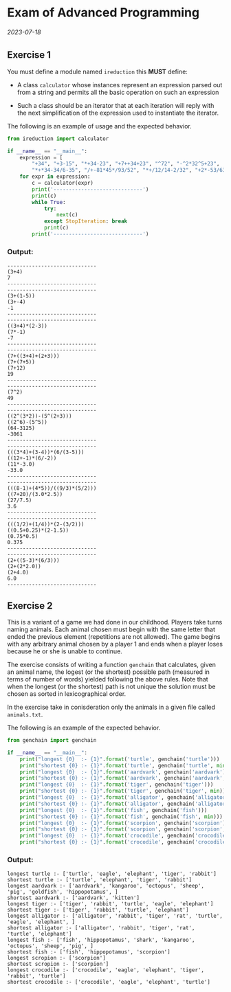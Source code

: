 # Exam of Advanced Programming

###### 2023-07-18

## Exercise 1

You must define a module named `ireduction` this **MUST** define:

- A class `calculator` whose instances represent an expression parsed out from a string and permits all the basic operation on such an expression

- Such a class should be an iterator that at each iteration will reply with the next simplification of the expression used to instantiate the iterator.

The following is an example of usage and the expected behavior.

```py
from ireduction import calculator

if __name__ == "__main__":
    expression = [
        "+34", "+3-15", "*+34-23", "+7++34+23", "^72", "-^2*32^5+23",
        "*+*34-34/6-35", "/+-81*45*/93/52", "*+/12/14-2/32", "+2*-53/63"]
    for expr in expression:
        c = calculator(expr)
        print('-----------------------------')
        print(c)
        while True:
            try:
                next(c)
            except StopIteration: break
            print(c)
        print('-----------------------------')
```

### Output:

```
-----------------------------
(3+4)
7
-----------------------------
-----------------------------
(3+(1-5))
(3+-4)
-1
-----------------------------
-----------------------------
((3+4)*(2-3))
(7*-1)
-7
-----------------------------
-----------------------------
(7+((3+4)+(2+3)))
(7+(7+5))
(7+12)
19
-----------------------------
-----------------------------
(7^2)
49
-----------------------------
-----------------------------
((2^(3*2))-(5^(2+3)))
((2^6)-(5^5))
(64-3125)
-3061
-----------------------------
-----------------------------
(((3*4)+(3-4))*(6/(3-5)))
((12+-1)*(6/-2))
(11*-3.0)
-33.0
-----------------------------
-----------------------------
(((8-1)+(4*5))/((9/3)*(5/2)))
((7+20)/(3.0*2.5))
(27/7.5)
3.6
-----------------------------
-----------------------------
(((1/2)+(1/4))*(2-(3/2)))
((0.5+0.25)*(2-1.5))
(0.75*0.5)
0.375
-----------------------------
-----------------------------
(2+((5-3)*(6/3)))
(2+(2*2.0))
(2+4.0)
6.0
-----------------------------
```

## Exercise 2

This is a variant of a game we had done in our childhood. Players take turns naming animals. Each animal chosen must begin with the same letter that ended the previous element (repetitions are not allowed). The game begins with any arbitrary animal chosen by a player 1 and ends when a player loses because he or she is unable to continue.

The exercise consists of writing a function `genchain` that calculates, given an animal name, the logest (or the shortest) possible path (measured in terms of number of words) yielded following the above rules. Note that when the longest (or the shortest) path is not unique the solution must be chosen as sorted in lexicographical order.

In the exercise take in conisderation only the animals in a given file called `animals.txt`.

The following is an example of the expected behavior.

```py
from genchain import genchain

if __name__ == "__main__":
    print("longest {0}  :- {1}".format('turtle', genchain('turtle')))
    print("shortest {0} :- {1}".format('turtle', genchain('turtle', min)))
    print("longest {0}  :- {1}".format('aardvark', genchain('aardvark')))
    print("shortest {0} :- {1}".format('aardvark', genchain('aardvark', min)))
    print("longest {0}  :- {1}".format('tiger', genchain('tiger')))
    print("shortest {0} :- {1}".format('tiger', genchain('tiger', min)))
    print("longest {0}  :- {1}".format('alligator', genchain('alligator')))
    print("shortest {0} :- {1}".format('alligator', genchain('alligator', min)))
    print("longest {0}  :- {1}".format('fish', genchain('fish')))
    print("shortest {0} :- {1}".format('fish', genchain('fish', min)))
    print("longest {0}  :- {1}".format('scorpion', genchain('scorpion')))
    print("shortest {0} :- {1}".format('scorpion', genchain('scorpion', min)))
    print("longest {0}  :- {1}".format('crocodile', genchain('crocodile')))
    print("shortest {0} :- {1}".format('crocodile', genchain('crocodile', min)))
```

### Output:

```
longest turtle :- ['turtle', 'eagle', 'elephant', 'tiger', 'rabbit']
shortest turtle :- ['turtle', 'elephant', 'tiger', 'rabbit']
longest aardvark :- ['aardvark', 'kangaroo', 'octopus', 'sheep', 'pig', 'goldfish', 'hippopotamus', ]
shortest aardvark :- ['aardvark', 'kitten']
longest tiger :- ['tiger', 'rabbit', 'turtle', 'eagle', 'elephant']
shortest tiger :- ['tiger', 'rabbit', 'turtle', 'elephant']
longest alligator :- ['alligator', 'rabbit', 'tiger', 'rat', 'turtle', 'eagle', 'elephant', ]
shortest alligator :- ['alligator', 'rabbit', 'tiger', 'rat', 'turtle', 'elephant']
longest fish :- ['fish', 'hippopotamus', 'shark', 'kangaroo', 'octopus', 'sheep', 'pig', ]
shortest fish :- ['fish', 'hippopotamus', 'scorpion']
longest scropion :- ['scorpion']
shortest scropion :- ['scorpion']
longest crocodile :- ['crocodile', 'eagle', 'elephant', 'tiger', 'rabbit', 'turtle']
shortest crocodile :- ['crocodile', 'eagle', 'elephant', 'turtle']
```